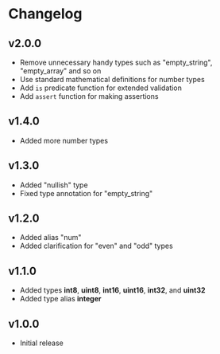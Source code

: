 # Changelog

## v2.0.0

- Remove unnecessary handy types such as "empty_string", "empty_array" and so on
- Use standard mathematical definitions for number types
- Add `is` predicate function for extended validation
- Add `assert` function for making assertions

## v1.4.0

- Added more number types

## v1.3.0

- Added "nullish" type
- Fixed type annotation for "empty_string"

## v1.2.0

- Added alias "num"
- Added clarification for "even" and "odd" types

## v1.1.0

- Added types **int8**, **uint8**, **int16**, **uint16**, **int32**, and **uint32**
- Added type alias **integer**

## v1.0.0

- Initial release

